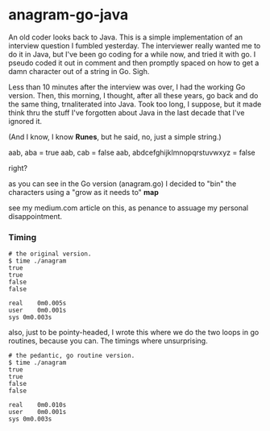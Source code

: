 # anagram-go-java

An old coder looks back to Java. This is a simple implementation of an interview
question I fumbled yesterday. The interviewer really wanted me to do it in Java,
but I've been go coding for a while now, and tried it with go. I pseudo coded it out
in comment and then promptly spaced on how to get a damn character out of a string in
Go. Sigh.

Less than 10 minutes after the interview was over, I had the working Go version.
Then, this morning, I thought, after all these years, go back and do the same thing,
trnaliterated into Java. Took too long, I suppose, but it made think thru the stuff
I've forgotten about Java in the last decade that I've ignored it.

(And I know, I know **Runes**, but he said, no, just a simple string.)

aab, aba = true
aab, cab = false
aab, abdcefghijklmnopqrstuvwxyz = false

right?

as you can see in the Go version (anagram.go) I decided to "bin" the characters
using a "grow as it needs to" **map**

see my medium.com article on this, as penance to assuage my personal disappointment.


### Timing

```
# the original version.
$ time ./anagram
true
true
false
false

real	0m0.005s
user	0m0.001s
sys	0m0.003s
```
also, just to be pointy-headed, I wrote this where we do the two loops in
go routines, because you can. The timings where unsurprising.
```
# the pedantic, go routine version.
$ time ./anagram
true
true
false
false

real	0m0.010s
user	0m0.001s
sys	0m0.003s
```
